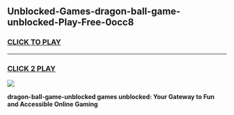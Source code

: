 
## Unblocked-Games-dragon-ball-game-unblocked-Play-Free-0occ8
<h3>
<a href="https://premium76.site?title=dragon-ball-game-unblocked&ref=19M">CLICK TO PLAY</a></h3>
<hr>

<h3>
<a href="https://premium76.site?title=dragon-ball-game-unblocked&ref=19M">CLICK 2 PLAY</a>
  
</h3>

<a href="https://premium76.site?title=dragon-ball-game-unblocked&ref=19M"><img src="https://clearcache.store/games.png"></a>


**dragon-ball-game-unblocked games unblocked: Your Gateway to Fun and Accessible Online Gaming**

